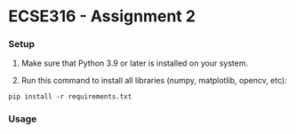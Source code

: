 # ECSE316 - Assignment 2

### Setup
1. Make sure that Python 3.9 or later is installed on your system.

2. Run this command to install all libraries (numpy, matplotlib, opencv, etc):
```
pip install -r requirements.txt
```

### Usage
